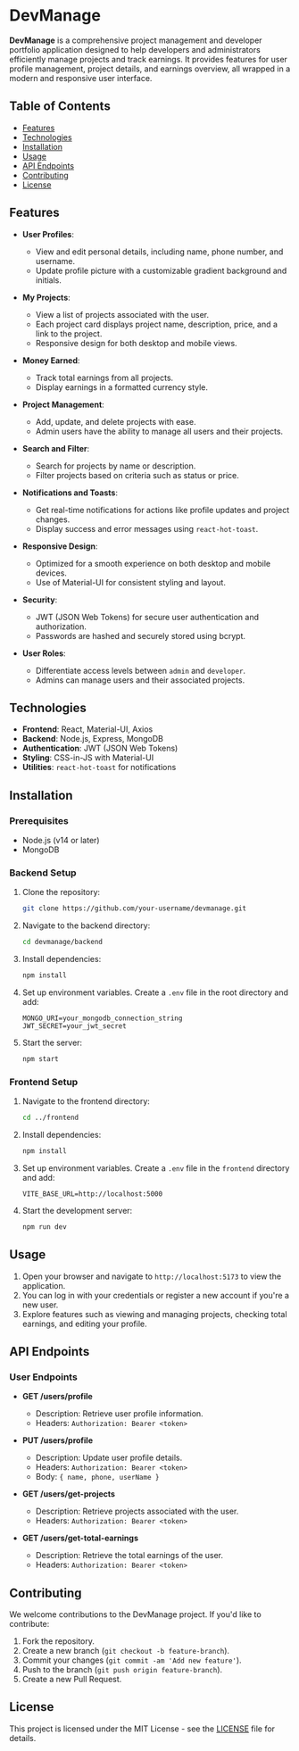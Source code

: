 # DevManage

**DevManage** is a comprehensive project management and developer portfolio application designed to help developers and administrators efficiently manage projects and track earnings. It provides features for user profile management, project details, and earnings overview, all wrapped in a modern and responsive user interface.

## Table of Contents

- [Features](#features)
- [Technologies](#technologies)
- [Installation](#installation)
- [Usage](#usage)
- [API Endpoints](#api-endpoints)
- [Contributing](#contributing)
- [License](#license)

## Features

- **User Profiles**:

  - View and edit personal details, including name, phone number, and username.
  - Update profile picture with a customizable gradient background and initials.
- **My Projects**:

  - View a list of projects associated with the user.
  - Each project card displays project name, description, price, and a link to the project.
  - Responsive design for both desktop and mobile views.
- **Money Earned**:

  - Track total earnings from all projects.
  - Display earnings in a formatted currency style.
- **Project Management**:

  - Add, update, and delete projects with ease.
  - Admin users have the ability to manage all users and their projects.
- **Search and Filter**:

  - Search for projects by name or description.
  - Filter projects based on criteria such as status or price.
- **Notifications and Toasts**:

  - Get real-time notifications for actions like profile updates and project changes.
  - Display success and error messages using `react-hot-toast`.
- **Responsive Design**:

  - Optimized for a smooth experience on both desktop and mobile devices.
  - Use of Material-UI for consistent styling and layout.
- **Security**:

  - JWT (JSON Web Tokens) for secure user authentication and authorization.
  - Passwords are hashed and securely stored using bcrypt.
- **User Roles**:

  - Differentiate access levels between `admin` and `developer`.
  - Admins can manage users and their associated projects.

## Technologies

- **Frontend**: React, Material-UI, Axios
- **Backend**: Node.js, Express, MongoDB
- **Authentication**: JWT (JSON Web Tokens)
- **Styling**: CSS-in-JS with Material-UI
- **Utilities**: `react-hot-toast` for notifications

## Installation

### Prerequisites

- Node.js (v14 or later)
- MongoDB

### Backend Setup

1. Clone the repository:

   ```bash
   git clone https://github.com/your-username/devmanage.git
   ```
2. Navigate to the backend directory:

   ```bash
   cd devmanage/backend
   ```
3. Install dependencies:

   ```bash
   npm install
   ```
4. Set up environment variables. Create a `.env` file in the root directory and add:

   ```env
   MONGO_URI=your_mongodb_connection_string
   JWT_SECRET=your_jwt_secret
   ```
5. Start the server:

   ```bash
   npm start
   ```

### Frontend Setup

1. Navigate to the frontend directory:

   ```bash
   cd ../frontend
   ```
2. Install dependencies:

   ```bash
   npm install
   ```
3. Set up environment variables. Create a `.env` file in the `frontend` directory and add:

   ```env
   VITE_BASE_URL=http://localhost:5000
   ```
4. Start the development server:

   ```bash
   npm run dev
   ```

## Usage

1. Open your browser and navigate to `http://localhost:5173` to view the application.
2. You can log in with your credentials or register a new account if you're a new user.
3. Explore features such as viewing and managing projects, checking total earnings, and editing your profile.

## API Endpoints

### User Endpoints

- **GET /users/profile**

  - Description: Retrieve user profile information.
  - Headers: `Authorization: Bearer <token>`
- **PUT /users/profile**

  - Description: Update user profile details.
  - Headers: `Authorization: Bearer <token>`
  - Body: `{ name, phone, userName }`
- **GET /users/get-projects**

  - Description: Retrieve projects associated with the user.
  - Headers: `Authorization: Bearer <token>`
- **GET /users/get-total-earnings**

  - Description: Retrieve the total earnings of the user.
  - Headers: `Authorization: Bearer <token>`

## Contributing

We welcome contributions to the DevManage project. If you'd like to contribute:

1. Fork the repository.
2. Create a new branch (`git checkout -b feature-branch`).
3. Commit your changes (`git commit -am 'Add new feature'`).
4. Push to the branch (`git push origin feature-branch`).
5. Create a new Pull Request.

## License

This project is licensed under the MIT License - see the [LICENSE](LICENSE) file for details.
